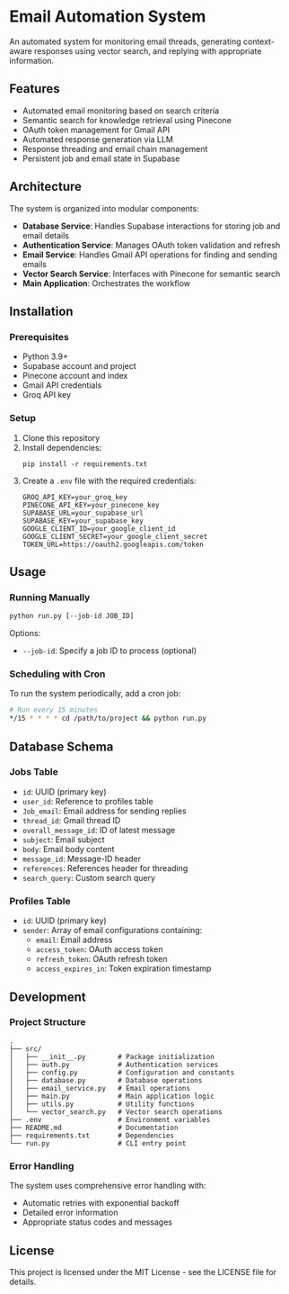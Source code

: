 # Email Automation System

An automated system for monitoring email threads, generating context-aware responses using vector search, and replying with appropriate information.

## Features

- Automated email monitoring based on search criteria
- Semantic search for knowledge retrieval using Pinecone
- OAuth token management for Gmail API
- Automated response generation via LLM
- Response threading and email chain management
- Persistent job and email state in Supabase

## Architecture

The system is organized into modular components:

- **Database Service**: Handles Supabase interactions for storing job and email details
- **Authentication Service**: Manages OAuth token validation and refresh
- **Email Service**: Handles Gmail API operations for finding and sending emails
- **Vector Search Service**: Interfaces with Pinecone for semantic search
- **Main Application**: Orchestrates the workflow

## Installation

### Prerequisites

- Python 3.9+
- Supabase account and project
- Pinecone account and index
- Gmail API credentials
- Groq API key

### Setup

1. Clone this repository
2. Install dependencies:
   ```
   pip install -r requirements.txt
   ```
3. Create a `.env` file with the required credentials:
   ```
   GROQ_API_KEY=your_groq_key
   PINECONE_API_KEY=your_pinecone_key
   SUPABASE_URL=your_supabase_url
   SUPABASE_KEY=your_supabase_key
   GOOGLE_CLIENT_ID=your_google_client_id
   GOOGLE_CLIENT_SECRET=your_google_client_secret
   TOKEN_URL=https://oauth2.googleapis.com/token
   ```

## Usage

### Running Manually

```bash
python run.py [--job-id JOB_ID]
```

Options:
- `--job-id`: Specify a job ID to process (optional)

### Scheduling with Cron

To run the system periodically, add a cron job:

```bash
# Run every 15 minutes
*/15 * * * * cd /path/to/project && python run.py
```

## Database Schema

### Jobs Table
- `id`: UUID (primary key)
- `user_id`: Reference to profiles table
- `Job_email`: Email address for sending replies
- `thread_id`: Gmail thread ID
- `overall_message_id`: ID of latest message
- `subject`: Email subject
- `body`: Email body content
- `message_id`: Message-ID header
- `references`: References header for threading
- `search_query`: Custom search query

### Profiles Table
- `id`: UUID (primary key)
- `sender`: Array of email configurations containing:
  - `email`: Email address
  - `access_token`: OAuth access token
  - `refresh_token`: OAuth refresh token
  - `access_expires_in`: Token expiration timestamp

## Development

### Project Structure

```
.
├── src/
│   ├── __init__.py        # Package initialization
│   ├── auth.py            # Authentication services
│   ├── config.py          # Configuration and constants
│   ├── database.py        # Database operations
│   ├── email_service.py   # Email operations
│   ├── main.py            # Main application logic
│   ├── utils.py           # Utility functions
│   └── vector_search.py   # Vector search operations
├── .env                   # Environment variables
├── README.md              # Documentation
├── requirements.txt       # Dependencies
└── run.py                 # CLI entry point
```

### Error Handling

The system uses comprehensive error handling with:

- Automatic retries with exponential backoff
- Detailed error information
- Appropriate status codes and messages

## License

This project is licensed under the MIT License - see the LICENSE file for details. 